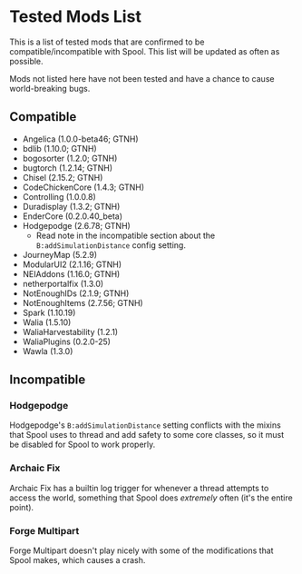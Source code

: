 # Tested Mods List

This is a list of tested mods that are confirmed to be compatible/incompatible with Spool.
This list will be updated as often as possible.

Mods not listed here have not been tested and have a chance to cause world-breaking bugs.

## Compatible

- Angelica (1.0.0-beta46; GTNH)
- bdlib (1.10.0; GTNH)
- bogosorter (1.2.0; GTNH)
- bugtorch (1.2.14; GTNH)
- Chisel (2.15.2; GTNH)
- CodeChickenCore (1.4.3; GTNH)
- Controlling (1.0.0.8)
- Duradisplay (1.3.2; GTNH)
- EnderCore (0.2.0.40_beta)
- Hodgepodge (2.6.78; GTNH)
  - Read note in the incompatible section about the `B:addSimulationDistance` config setting.
- JourneyMap (5.2.9)
- ModularUI2 (2.1.16; GTNH)
- NEIAddons (1.16.0; GTNH)
- netherportalfix (1.3.0)
- NotEnoughIDs (2.1.9; GTNH)
- NotEnoughItems (2.7.56; GTNH)
- Spark (1.10.19)
- Walia (1.5.10)
- WaliaHarvestability (1.2.1)
- WaliaPlugins (0.2.0-25)
- Wawla (1.3.0)


## Incompatible
### Hodgepodge
Hodgepodge's `B:addSimulationDistance` setting conflicts with the mixins that Spool uses to thread and add safety to some core classes, so it must be disabled for Spool to work properly.
### Archaic Fix
Archaic Fix has a builtin log trigger for whenever a thread attempts to access the world, something that Spool does *extremely* often (it's the entire point).
### Forge Multipart
Forge Multipart doesn't play nicely with some of the modifications that Spool makes, which causes a crash.

